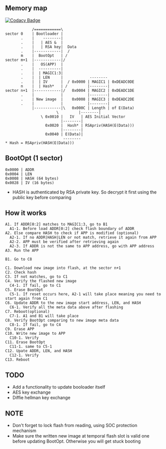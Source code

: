 ## Memory map

[![Codacy Badge](https://api.codacy.com/project/badge/Grade/0e3a0af965e04767ab8cacd08d2e3569)](https://app.codacy.com/app/onkwon/yaboot?utm_source=github.com&utm_medium=referral&utm_content=onkwon/yaboot&utm_campaign=Badge_Grade_Dashboard)

	            /============\
	sector 0    | Bootloader |
	       .    |    --------|
	       .    |   | AES &  |
	       .    |   | RSA key|  Data
	       .    |------------|  /
	       m    |  BootOpt   | /
	sector m+1  |------------|/
	       .    |   OS(APP)  |
	       .    |  ----------|
	       .    |  | MAGIC1:3|
	       .    |  | LEN     |            --------
	       .    |  | IV      |  / 0x0000 | MAGIC1 | 0xDEADC0DE
	       n    |  | Hash*   | /         |--------|
	sector n+1  |------------|/   0x0004 | MAGIC2 | 0xDEADC1DE
	       .    |            |           |--------|
	       .    | New image  |    0x0008 | MAGIC3 | 0xDEADC2DE
	       .    |            |           |--------|
	            |------------|\   0x000C | Length | of E(Data)
		                   \         |--------|
				    \ 0x0010 |   IV   | AES Initial Vector
				             |--------|
				      0x0020 |  Hash* | RSApriv(HASH(E(Data)))
				             |--------|
				      0x0040 | E(Data)|
				              --------
	* Hash = RSApriv(HASH(E(Data)))

## BootOpt (1 sector)

	0x0000 | ADDR
	0x0004 | LEN
	0x0008 | HASH (64 bytes)
	0x0028 | IV (16 bytes)

* HASH is authenticated by RSA private key. So decrypt it first using the public key before comparing

## How it works

```
A1. If ADDR[0:2] matches to MAGIC1:3, go to B1
  A1-1. Before load ADDR[0:2] check flash boundary of ADDR
A2. Else compare HASH to check if APP is modified (optional)
  A2-1. If no ADDR|HASH|LEN or not match, retrieve it again from APP
  A2-2. APP must be verified after retrieving again
  A2-3. If ADDR is not the same to APP address, go with APP address
A3. Run the APP

B1. Go to C8

C1. Download new image into flash, at the sector n+1
C2. Check hash
C3. If not matches, go to C1
C4. Verify the flashed new image
  C4-1. If fail, go to C1
C5. Erase BootOpt
  C5-1. If reset occurs here, A2-1 will take place meaning you need to start again from C1
C6. Update ADDR to the new image start address, LEN, and HASH
  C6-1. Verify all the meta data above after flashing
C7. Reboot(optional)
  C7-1. A1 and B1 will take place
C8. Verify BootOpt comparing to new image meta data
  C8-1. If fail, go to C4
C9. Erase APP
C10. Write new image to APP
  C10-1. Verify
C11. Erase BootOpt
  C11-1. same to C5-1
C12. Upate ADDR, LEN, and HASH
  C12-1. Verify
C13. Reboot
```

## TODO

* Add a functionality to update booloader itself
* AES key exchange
* Diffie hellman key exchange

## NOTE

* Don't forget to lock flash from reading, using SOC protection mechanism
* Make sure the written new image at temporal flash slot is valid one before updating BootOpt. Otherwise you will get stuck booting
